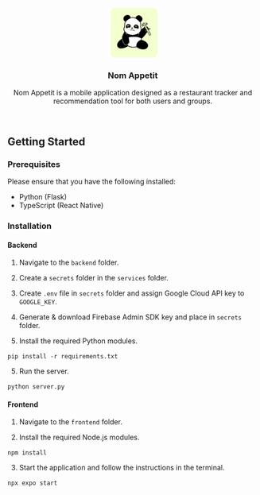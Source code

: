 <br />
<div align="center">
  <a href="https://github.com/othneildrew/Best-README-Template">
    <img src="docs/images/logo.jpg" alt="Logo" width="100" height="100">
  </a>

  <h3 align="center">Nom Appetit</h3>

  <p align="center">
    Nom Appetit is a mobile application designed as a restaurant tracker and recommendation tool for both users and groups.
  </p>
</div>
<br />

## Getting Started
### Prerequisites
Please ensure that you have the following installed:

- Python (Flask)
- TypeScript (React Native)

### Installation

#### Backend
1. Navigate to the `backend` folder.

2. Create a `secrets` folder in the `services` folder.

2. Create `.env` file in `secrets` folder and assign Google Cloud API key to `GOOGLE_KEY`.

3. Generate & download Firebase Admin SDK key and place in `secrets` folder.

4. Install the required Python modules.
```
pip install -r requirements.txt
```

5. Run the server.
```
python server.py
```

#### Frontend
1. Navigate to the `frontend` folder.

2. Install the required Node.js modules.
```
npm install
```

3. Start the application and follow the instructions in the terminal.
```
npx expo start
```

